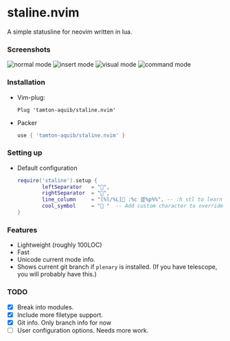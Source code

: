 # staline.nvim
A simple statusline for neovim written in lua.

### Screenshots
![normal mode](https://i.imgur.com/1gXX22o.png)
![insert mode](https://i.imgur.com/0bP6y0S.png)
![visual mode](https://i.imgur.com/v1sejC8.png)
![command mode](https://i.imgur.com/TD9CGJ6.png)


### Installation
* Vim-plug:
    ```vim
    Plug 'tamton-aquib/staline.nvim'
    ```
* Packer
    ```lua
    use { 'tamton-aquib/staline.nvim' }
    ```

### Setting up

* Default configuration
    ```lua
    require('staline').setup {
			leftSeparator   = "",
			rightSeparator  = "",
			line_column     = "[%l/%L] :%c 並%p%%", -- :h stl to learn more formats :).
			cool_symbol     = " "  -- Add custom character to override default OS symbol.
    }
    ```

### Features
* Lightweight (roughly 100LOC)
* Fast
* Unicode current mode info.
* Shows current git branch if `plenary` is installed. (If you have telescope, you will probably have this.)

### TODO

- [x] Break into modules.
- [x] Include more filetype support.
- [x] Git info. Only branch info for now
- [ ] User configuration options. Needs more work.
